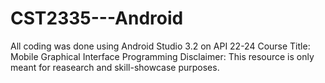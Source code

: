 # CST2335---Android
All coding was done using Android Studio 3.2 on API 22-24
Course Title: Mobile Graphical Interface Programming
Disclaimer: This resource is only meant for reasearch and skill-showcase purposes.

